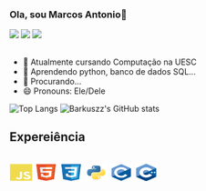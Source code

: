 ### Ola, sou Marcos Antonio👋

<div> 
  <a href="https://www.instagram.com/marcos_aaguiar/" target="_blank"><img src="https://img.shields.io/badge/-Instagram-%23E4405F?style=for-the-badge&logo=instagram&logoColor=white" target="_blank"></a>
 	<a href="https://www.twitch.tv/barkuszz" target="_blank"><img src="https://img.shields.io/badge/Twitch-9146FF?style=for-the-badge&logo=twitch&logoColor=white" target="_blank"></a>
  <a href="https://www.linkedin.com/in/marcos-antonioaa/?trk=eml-b2_professional_identity_digest_02-header-0-profile_glimmer&lipi=urn%3Ali%3Apage%3Ad_flagship3_profile_view_base%3BIkwZLubjQMyEqESXMTdvTg%3D%3D" target="_blank"><img src="https://img.shields.io/badge/-LinkedIn-%230077B5?style=for-the-badge&logo=linkedin&logoColor=white" target="_blank"></a> 
</div>

##
- 🔭 Atualmente cursando Computação na UESC
- 🌱 Aprendendo python, banco de dados SQL...
- 🤔 Procurando...
- 😄 Pronouns: Ele/Dele

![Top Langs](https://github-readme-stats.vercel.app/api/top-langs/?username=Barkuszz&custom_title=&layout=compact&bg_color=00000000&text_color=ffffff&hide_border=true&langs_count=8) 
![Barkuszz's GitHub stats](https://github-readme-stats.vercel.app/api?username=Barkuszz&theme=transparent&show_icons=true&text_color=ffffff&hide_border=true&hide_title=true&line_height=20&text_bold=false&card_width=100) 
## Expereiência
<div style="display: inline_block"><br>
  <img align="center" alt="Marcos-Js" height="30" width="40" src="https://raw.githubusercontent.com/devicons/devicon/master/icons/javascript/javascript-plain.svg">
  <img align="center" alt="Marcos-HTML" height="30" width="40" src="https://raw.githubusercontent.com/devicons/devicon/master/icons/html5/html5-original.svg">
  <img align="center" alt="Marcos-HTML-CSS" height="30" width="40" src="https://raw.githubusercontent.com/devicons/devicon/master/icons/css3/css3-original.svg">
  <img align="center" alt="Marcos-HTML-Python" height="30" width="40" src="https://raw.githubusercontent.com/devicons/devicon/master/icons/python/python-original.svg">
  <img align="center" alt="Marcos-HTML-Csharp" height="30" width="40" src="https://raw.githubusercontent.com/devicons/devicon/master/icons/c/c-original.svg">
  <img align="center" alt="Marcos-HTML-Csharp" height="30" width="40" src="https://raw.githubusercontent.com/devicons/devicon/master/icons/cplusplus/cplusplus-original.svg">
</div>



